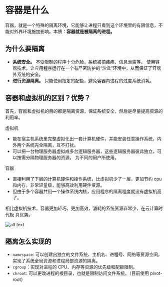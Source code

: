 # 容器是什么 

容器，就是一个特殊的隔离环境，它能够让进程只看到这个环境里的有限信息，不能对外界环境施加影响。本质：**容器就是被隔离的进程。**

## 为什么要隔离
- **系统安全。** 不受限制的程序十分危险，系统被搞瘫痪、信息泄露等。
使用容器技术，让应用程序运行在一个有严密防护的“沙盒”环境中，从而保证了容器外系统的安全。
- **进行资源隔离。** 只能使用指定的配额，避免容器内进程的过度系统消耗。

## 容器和虚拟机的区别？优势？
首先，容器和虚拟机的目的都是隔离资源，保证系统安全，然后是尽量提高资源的利用率。

虚拟机
- 能在宿主机系统里完整虚拟化出一套计算机硬件，并能安装任意操作系统，内外两个系统完全隔离，互不打扰。
- 可以把一台物理服务器虚拟成多台逻辑服务器，这些逻辑服务器彼此独立，可以按需分隔物理服务器的资源，
为不同的用户所使用。

容器
- 直接利用了下层的计算机硬件和操作系统，比虚拟机少了一层，更加节约 cpu 和内存，非常轻量级，能够高效利用硬件资源。
- 但由于多个容器共用一个操作系统内核，应用程序的隔离程度就没有虚拟机高了。

相比虚拟机技术，容器更加轻巧、更加高效，消耗的系统资源非常少，在云计算时代极
具优势。

![alt text](/imgs/docker/image.png)

## 隔离怎么实现的
- `namespace`: 可以创建出独立的文件系统、主机名、进程号、网络等资源空间，实现了系统全局资源和进程局部资源的隔离。
- `cgroup`：实现对进程的 CPU、内存等资源的优先级和配额限制。
- `chroot`: 可以更改进程的根目录，也就是限制访问文件系统。（目前使用 pivot-root）

